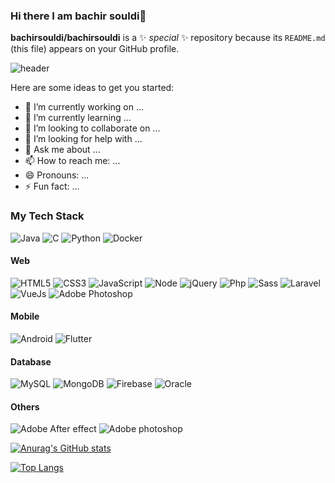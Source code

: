 ### Hi there I am bachir souldi👋

**bachirsouldi/bachirsouldi** is a ✨ _special_ ✨ repository because its `README.md` (this file) appears on your GitHub profile.

![header](https://user-images.githubusercontent.com/38845275/128774296-40a55843-1893-44e6-936e-5e71c7cf72de.png)

Here are some ideas to get you started:

- 🔭 I’m currently working on ...
- 🌱 I’m currently learning ...
- 👯 I’m looking to collaborate on ...
- 🤔 I’m looking for help with ...
- 💬 Ask me about ...
- 📫 How to reach me: ...
- 😄 Pronouns: ...
- ⚡ Fun fact: ... 


### My Tech Stack
![Java](http://img.shields.io/badge/-Java-007396?style=flat-square&logo=java)
![C](http://img.shields.io/badge/-C-007396?style=flat-square&logo=c)
![Python](http://img.shields.io/badge/-Python-3776AB?style=flat-square&logo=python&logoColor=ffffff)
![Docker](http://img.shields.io/badge/-Docker-2496ED?style=flat-square&logo=docker&logoColor=ffffff)

#### Web
![HTML5](https://img.shields.io/badge/-HTML5-%23E44D27?style=flat-square&logo=html5&logoColor=ffffff)
![CSS3](https://img.shields.io/badge/-CSS3-%231572B6?style=flat-square&logo=css3)
![JavaScript](http://img.shields.io/badge/-JavaScript-F7DF1E?style=flat-square&logo=javascript&logoColor=ffffff)
![Node](http://img.shields.io/badge/-Node-339933?style=flat-square&logo=node.js&logoColor=ffffff)
![jQuery](http://img.shields.io/badge/-JQuery-33aa33?style=flat-square&logo=jquery&logoColor=ffffff)
![Php](http://img.shields.io/badge/-Php-339933?style=flat-square&logo=php&logoColor=ffffff)
![Sass](https://img.shields.io/badge/-Sass-%23CC6699?style=flat-square&logo=sass&logoColor=ffffff)
![Laravel](https://img.shields.io/badge/-Laravel-%23CC6699?style=flat-square&logo=laravel&logoColor=ffffff)
![VueJs](https://img.shields.io/badge/-Vue-%23CC6699?style=flat-square&logo=vue.js&logoColor=ffffff)
![Adobe Photoshop](http://img.shields.io/badge/-Abode%20XD-E222AC?style=flat-square&logo=adobe-xd&logoColor=ffffff)


#### Mobile
![Android](http://img.shields.io/badge/-Android-3DDC84?style=flat-square&logo=android&logoColor=ffffff)
![Flutter](http://img.shields.io/badge/-Flutter-53C6F8?style=flat-square&logo=flutter&logoColor=ffffff)


#### Database
![MySQL](https://img.shields.io/badge/-MySQL-336791?style=flat-square&logo=mysql&logoColor=ffffff)
![MongoDB](http://img.shields.io/badge/-MongoDB-47A248?style=flat-square&logo=mongodb&logoColor=ffffff)
![Firebase](https://img.shields.io/badge/-Firebase-FFCA28?style=flat-square&logo=firebase&logoColor=ffffff)
![Oracle](https://img.shields.io/badge/-Oracle-FF0000?style=flat-square&logo=oracle&logoColor=ffffff)


#### Others
![Adobe After effect](http://img.shields.io/badge/-Abode%20After%20effect-E222AC?style=flat-square&logo=adobe-after-effects&logoColor=ffffff)
![Adobe photoshop](http://img.shields.io/badge/-Abode%20Photoshop-E222AC?style=flat-square&logo=adobe-photoshop&logoColor=ffffff)

   
 [![Anurag's GitHub stats](https://github-readme-stats.vercel.app/api?username=bachirsouldi&count_private=true&theme=chartreuse-dark)](https://github.com/bachirsouldi/github-readme-stats)
 
 [![Top Langs](https://github-readme-stats.vercel.app/api/top-langs/?username=bachirsouldi&theme=chartreuse-dark)](https://github.com/bachirsouldi/github-readme-stats)
 


